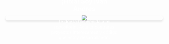 <div style="position: relative; color: #fff; text-align: center; border-radius: 10px; box-shadow: 0 4px 6px rgba(0, 0, 0, 0.1);">
    <img src="https://i.imgur.com/a/UV5n7Mo.jpg">
    <div style="position: absolute; top: 50%; left: 50%; transform: translate(-50%, -50%); padding: 20px;">
        <p style="font-size: 20px; font-weight: bold;">¡Hola! Soy Ivan Andres</p>
        <p style="margin-top: 20px;">Te doy la bienvenida a mi repositorio. Aquí encontrarás proyectos interesantes y código que estoy desarrollando.</p>
    </div>
</div>
